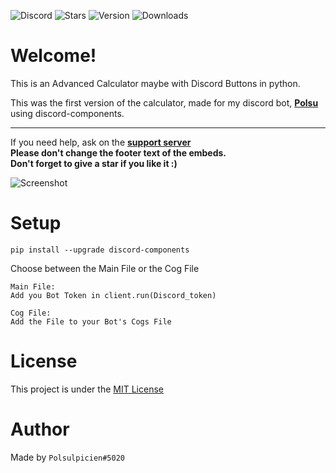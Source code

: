 ![Discord](https://img.shields.io/discord/761623845119328257?color=blue&label=Discord&logo=discord&style=for-the-badge)
![Stars](https://img.shields.io/github/stars/Polsulpicien/discord.py-advanced-calculator?style=for-the-badge)
![Version](https://img.shields.io/github/v/release/polsulpicien/discord.py-advanced-calculator?color=red&label=Version&logo=github&style=for-the-badge)
![Downloads](https://img.shields.io/github/downloads/polsulpicien/discord.py-advanced-calculator/total?color=green&logo=github&style=for-the-badge)

# Welcome!
This is an Advanced Calculator maybe with Discord Buttons in python.  

This was the first version of the calculator, made for my discord bot, **[Polsu](https://github.com/Polsu-Discord)** using discord-components.  
___  
If you need help, ask on the **[support server](https://discord.gg/xm9QX3Q)**  
**Please don't change the footer text of the embeds.**  
**Don't forget to give a star if you like it :)**

![Screenshot](https://cdn.discordapp.com/attachments/847283544803508257/906081463571722270/unknown_2.png)

# Setup
```pip install --upgrade discord-components ```

Choose between the Main File or the Cog File

```
Main File:
Add you Bot Token in client.run(Discord_token)
```
```
Cog File:
Add the File to your Bot's Cogs File
```

# License
This project is under the [MIT License](https://github.com/Polsulpicien/discord.py-advanced-calculator/blob/main/LICENSE)

# Author
Made by `Polsulpicien#5020`
